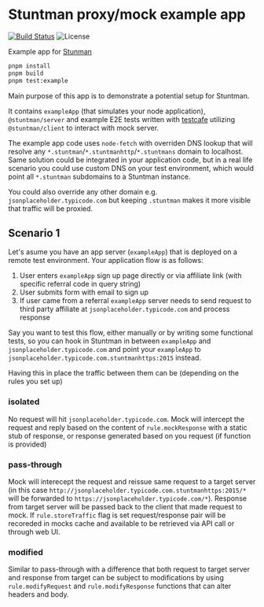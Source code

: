# Stuntman proxy/mock example app

[![Build Status](https://img.shields.io/github/actions/workflow/status/andrzej-woof/stuntman/ci.yaml)][build]
![License](https://img.shields.io/github/license/andrzej-woof/stuntman)

[build]: https://github.com/andrzej-woof/stuntman/actions/workflows/ci.yaml

Example app for [Stunman](https://github.com/andrzej-woof/stuntman#readme)

```bash
pnpm install
pnpm build
pnpm test:example
```

Main purpose of this app is to demonstrate a potential setup for Stuntman.

It contains `exampleApp` (that simulates your node application), `@stuntman/server` and example E2E tests written with [testcafe](https://github.com/DevExpress/testcafe#readme) utilizing `@stuntman/client` to interact with mock server.

The example app code uses `node-fetch` with overriden DNS lookup that will resolve any `*.stuntman`/`*.stuntmanhttp`/`*.stuntmans` domain to localhost.
Same solution could be integrated in your application code, but in a real life scenario you could use custom DNS on your test environment, which would point all `*.stuntman` subdomains to a Stuntman instance.

You could also override any other domain e.g. `jsonplaceholder.typicode.com` but keeping `.stuntman` makes it more visible that traffic will be proxied.

## Scenario 1

Let's asume you have an app server (`exampleApp`) that is deployed on a remote test environment.
Your application flow is as follows:

1. User enters `exampleApp` sign up page directly or via affiliate link (with specific referral code in query string)
2. User submits form with email to sign up
3. If user came from a referral `exampleApp` server needs to send request to third party affiliate at `jsonplaceholder.typicode.com` and process response

Say you want to test this flow, either manually or by writing some functional tests, so you can hook in Stuntman in between `exampleApp` and `jsonplaceholder.typicode.com` and point your `exampleApp` to `jsonplaceholder.typicode.com.stuntmanhttps:2015` instead.

Having this in place the traffic between them can be (depending on the rules you set up)

### isolated

No request will hit `jsonplaceholder.typicode.com`. Mock will intercept the request and reply based on the content of `rule.mockResponse` with a static stub of response, or response generated based on you request (if function is provided)

### pass-through

Mock will interecept the request and reissue same request to a target server (in this case `http://jsonplaceholder.typicode.com.stuntmanhttps:2015/*` will be forwarded to `https://jsonplaceholder.typicode.com/*`). Response from target server will be passed back to the client that made request to mock. If `rule.storeTraffic` flag is set request/response pair will be recoreded in mocks cache and available to be retrieved via API call or through web UI.

### modified

Similar to pass-through with a difference that both request to target server and response from target can be subject to modifications by using `rule.modifyRequest` and `rule.modifyResponse` functions that can alter headers and body.
